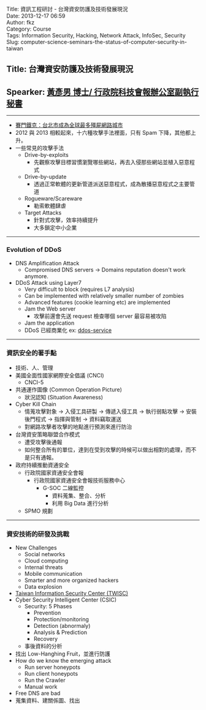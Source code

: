 Title: 資訊工程研討 - 台灣資安防護及技術發展現況  
Date: 2013-12-17 06:59  
Author: fkz  
Category: Course  
Tags: Information Security, Hacking, Network Attack, InfoSec, Security  
Slug: computer-science-seminars-the-status-of-computer-security-in-taiwan  
  
  
## Title: 台灣資安防護及技術發展現況  
## Spearker: [黃彥男 博士/ 行政院科技會報辦公室副執行秘書](http://www.bost.ey.gov.tw/cp.aspx?n=34034779A580C772)  
  
---  
  
+ [賽門鐵克：台北市成為全球最多殭屍網路城市](http://www.ithome.com.tw/itadm/article.php?c=60894)  
+ 2012 與 2013 相較起來，十六種攻擊手法裡面，只有 Spam 下降，其他都上升。  
+ 一些常見的攻擊手法  
    + Drive-by-exploits  
        + 先觀察攻擊目標習慣瀏覽哪些網站，再去入侵那些網站並植入惡意程式  
    + Drive-by-update  
        + 透過正常軟體的更新管道派送惡意程式，成為散播惡意程式之主要管道  
    + Rogueware/Scareware  
        + 勒索軟體肆虐  
    + Target Attacks  
        + 針對式攻擊，效率持續提升  
        + 大多鎖定中小企業  
  
---  
### Evolution of DDoS  
  
+ DNS Amplification Attack  
    + Compromised DNS servers -> Domains reputation doesn't work anymore.  
+ DDoS Attack using Layer7  
    + Very difficult to block (requires L7 analysis)  
    + Can be implemented with relatively smaller number of zombies  
    + Advanced features (cookie learning etc) are implemented  
    + Jam the Web server  
        + 攻擊前還會先送 request 檢查哪個 server 最容易被攻陷  
    + Jam the application  
    + DDoS 已經商業化 ex: [ddos-service](http://www.ddos-service.ws/)  
  
---  
### 資訊安全的著手點  
  
+ 技術、人、管理  
+ 美國全面性國家網際安全倡議 (CNCI)  
    + CNCI-5  
+ 共通運作圖像 (Common Operation Picture)  
    + 狀況認知 (Situation Awareness)  
+ Cyber Kill Chain  
    + 情蒐攻擊對象 -> 入侵工具研製 -> 傳遞入侵工具 -> 執行弱點攻擊 -> 安裝後門程式 -> 指揮與管制 -> 資料竊取運送  
    + 對網路攻擊者攻擊的地點進行預測來進行防治  
+ 台灣資安策略聯盟合作模式  
    + 遭受攻擊後通報  
    + 如何整合所有的單位，達到在受到攻擊的時候可以做出相對的處理，而不是只有通報。  
+ 政府持續推動資通安全  
    + 行政院國家資通安全會報  
        + 行政院國家資通安全會報技術服務中心  
            + G-SOC 二線監控  
                + 資料蒐集、整合、分析  
                + 利用 Big Data 進行分析  
    + SPMO 規劃  
  
---  
### 資安技術的研發及挑戰  
  
+ New Challenges  
    + Social networks  
    + Cloud computing  
    + Internal threats  
    + Mobile communication  
    + Smarter and more organized hackers  
    + Data explosion  
+ [Taiwan Information Security Center (TWISC)](http://www.twisc.org/)  
+ Cyber Security Intelligent Center (CSIC)  
    + Security: 5 Phases  
        + Prevention  
        + Protection/monitoring  
        + Detection (abnormaly)  
        + Analysis & Prediction  
        + Recovery  
    + 事後資料的分析  
+ 找出 Low-Hanghing Fruit，並進行防護  
+ How do we know the emerging attack  
    + Run server honeypots  
    + Run client honeypots  
    + Run the Crawler  
    + Manual work  
+ Free DNS are bad  
+ 蒐集資料、建關係圖、找出  
